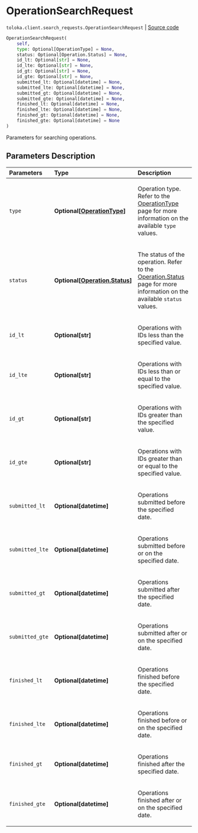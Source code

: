 # OperationSearchRequest
`toloka.client.search_requests.OperationSearchRequest` | [Source code](https://github.com/Toloka/toloka-kit/blob/v1.0.2/src/client/search_requests.py#L901)

```python
OperationSearchRequest(
    self,
    type: Optional[OperationType] = None,
    status: Optional[Operation.Status] = None,
    id_lt: Optional[str] = None,
    id_lte: Optional[str] = None,
    id_gt: Optional[str] = None,
    id_gte: Optional[str] = None,
    submitted_lt: Optional[datetime] = None,
    submitted_lte: Optional[datetime] = None,
    submitted_gt: Optional[datetime] = None,
    submitted_gte: Optional[datetime] = None,
    finished_lt: Optional[datetime] = None,
    finished_lte: Optional[datetime] = None,
    finished_gt: Optional[datetime] = None,
    finished_gte: Optional[datetime] = None
)
```

Parameters for searching operations.

## Parameters Description

| Parameters | Type | Description |
| :----------| :----| :-----------|
`type`|**Optional\[[OperationType](toloka.client.operations.OperationType.md)\]**|<p>Operation type. Refer to the [OperationType](toloka.client.operations.OperationType.md) page for more information on the available `type` values.</p>
`status`|**Optional\[[Operation.Status](toloka.client.operations.Operation.Status.md)\]**|<p>The status of the operation. Refer to the [Operation.Status](toloka.client.operations.Operation.Status.md) page for more information on the available `status` values.</p>
`id_lt`|**Optional\[str\]**|<p>Operations with IDs less than the specified value.</p>
`id_lte`|**Optional\[str\]**|<p>Operations with IDs less than or equal to the specified value.</p>
`id_gt`|**Optional\[str\]**|<p>Operations with IDs greater than the specified value.</p>
`id_gte`|**Optional\[str\]**|<p>Operations with IDs greater than or equal to the specified value.</p>
`submitted_lt`|**Optional\[datetime\]**|<p>Operations submitted before the specified date.</p>
`submitted_lte`|**Optional\[datetime\]**|<p>Operations submitted before or on the specified date.</p>
`submitted_gt`|**Optional\[datetime\]**|<p>Operations submitted after the specified date.</p>
`submitted_gte`|**Optional\[datetime\]**|<p>Operations submitted after or on the specified date.</p>
`finished_lt`|**Optional\[datetime\]**|<p>Operations finished before the specified date.</p>
`finished_lte`|**Optional\[datetime\]**|<p>Operations finished before or on the specified date.</p>
`finished_gt`|**Optional\[datetime\]**|<p>Operations finished after the specified date.</p>
`finished_gte`|**Optional\[datetime\]**|<p>Operations finished after or on the specified date.</p>
